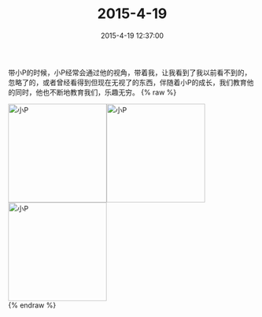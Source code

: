﻿---
title: "2015-4-19"
date: 2015-4-19 12:37:00
tags:
categories: 爸爸
---
带小P的时候，小P经常会通过他的视角，带着我，让我看到了我以前看不到的，忽略了的，或者曾经看得到但现在无视了的东西，伴随着小P的成长，我们教育他的同时，他也不断地教育我们，乐趣无穷。
{% raw %}
<div style="width:500 px">
<div style="float:left; width:100 px"><img src="/images/4065dfcbjw1erarvb1fb8j218g0xc1fa.jpg" width="200" alt="小P"></div>
<div style="float:left; width:100 px"><img src="/images/4065dfcbjw1erarvcc8pgj218g0xcnii.jpg" width="200" alt="小P"></div>
<div style="float:left; width:100 px"><img src="/images/4065dfcbjw1erarvdi3zwj218g0xcwzp.jpg" width="200" alt="小P"></div>
<div style="clear:both"></div>
</div>
{% endraw %}